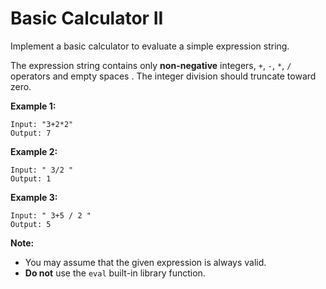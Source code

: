 # Basic Calculator II

Implement a basic calculator to evaluate a simple expression string.

The expression string contains only __non-negative__ integers, `+`, `-`, `*`, `/` operators and empty spaces . The integer division should truncate toward zero.

__Example 1:__

```pseudo
Input: "3+2*2"
Output: 7
```

__Example 2:__

```pseudo
Input: " 3/2 "
Output: 1
```

__Example 3:__

```pseudo
Input: " 3+5 / 2 "
Output: 5
```

__Note:__

- You may assume that the given expression is always valid.
- __Do not__ use the `eval` built-in library function.